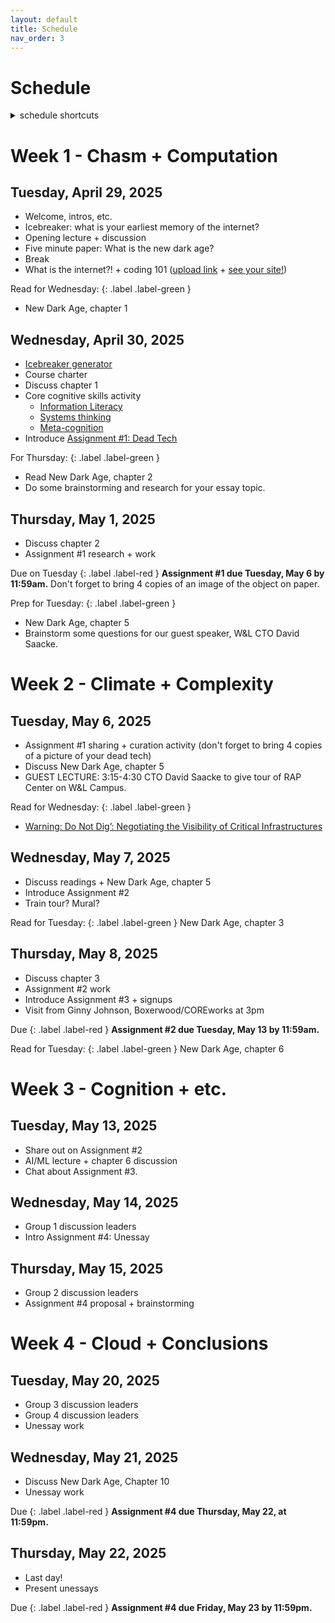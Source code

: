 ```yaml
---
layout: default
title: Schedule
nav_order: 3
---
```


# Schedule 

<details  markdown="block">
  <summary>
    schedule shortcuts
  </summary>
1. TOC
{:toc}
</details>


# Week 1 - Chasm + Computation

## Tuesday, April 29, 2025

* Welcome, intros, etc.
* Icebreaker: what is your earliest memory of the internet?
* Opening lecture + discussion
* Five minute paper: What is the new dark age? 
* Break 
* What is the internet?! + coding 101 ([upload link](https://wlu.app.box.com/f/096d822840794c3aafd4521c7550d622) + [see your site!](https://mackenziekbrooks.info/dci271/))

Read for Wednesday:
{: .label .label-green }
* New Dark Age, chapter 1

## Wednesday, April 30, 2025

* [Icebreaker generator](https://mackenziekbrooks.github.io/icebreaker-generator/)
* Course charter
* Discuss chapter 1
* Core cognitive skills activity
  * [Information Literacy](https://www.ala.org/acrl/standards/ilframework)
  * [Systems thinking](https://thesystemsthinker.com/wp-content/uploads/2016/03/Introduction-to-Systems-Thinking-IMS013Epk.pdf)
  * [Meta-cognition](https://www.cambridge.org/core/services/aop-cambridge-core/content/view/B670B062FF21016A7CFEB4EACB81D72C)
* Introduce [Assignment #1: Dead Tech](../../assignments/#assignment-1-dead-tech)

For Thursday:
{: .label .label-green }

* Read New Dark Age, chapter 2
* Do some brainstorming and research for your essay topic. 


## Thursday, May 1, 2025

* Discuss chapter 2
* Assignment #1 research + work

Due on Tuesday
{: .label .label-red } 
**Assignment #1 due Tuesday, May 6 by 11:59am.** Don't forget to bring 4 copies of an image of the object on paper. 

Prep for Tuesday:
{: .label .label-green }
* New Dark Age, chapter 5
* Brainstorm some questions for our guest speaker, W&L CTO David Saacke.

# Week 2 - Climate + Complexity

## Tuesday, May 6, 2025
* Assignment #1 sharing + curation activity (don't forget to bring 4 copies of a picture of your dead tech)
* Discuss New Dark Age, chapter 5
* GUEST LECTURE: 3:15-4:30 CTO David Saacke to give tour of RAP Center on W&L Campus. 

Read for Wednesday:
{: .label .label-green }
* [Warning: Do Not Dig’: Negotiating the Visibility of Critical Infrastructures](https://journals.sagepub.com/doi/10.1177/1470412911430465)

## Wednesday, May 7, 2025

* Discuss readings + New Dark Age, chapter 5
* Introduce Assignment #2
* Train tour? Mural? 

Read for Tuesday:
{: .label .label-green }
New Dark Age, chapter 3

## Thursday, May 8, 2025

* Discuss chapter 3
* Assignment #2 work 
* Introduce Assignment #3 + signups 
* Visit from Ginny Johnson, Boxerwood/COREworks at 3pm

Due
{: .label .label-red } 
**Assignment #2 due Tuesday, May 13 by 11:59am.**

Read for Tuesday:
{: .label .label-green }
New Dark Age, chapter 6

# Week 3 - Cognition + etc.

## Tuesday, May 13, 2025

* Share out on Assignment #2
* AI/ML lecture + chapter 6 discussion
* Chat about Assignment #3. 

## Wednesday, May 14, 2025

* Group 1 discussion leaders
* Intro Assignment #4: Unessay

## Thursday, May 15, 2025

* Group 2 discussion leaders
* Assignment #4 proposal + brainstorming

# Week 4 - Cloud + Conclusions

## Tuesday, May 20, 2025

* Group 3 discussion leaders 
* Group 4 discussion leaders
* Unessay work 

## Wednesday, May 21, 2025

* Discuss New Dark Age, Chapter 10 
* Unessay work 

Due
{: .label .label-red } 
**Assignment #4 due Thursday, May 22, at 11:59pm.**

## Thursday, May 22, 2025

* Last day!
* Present unessays 

Due
{: .label .label-red } 
**Assignment #4 due Friday, May 23 by 11:59pm.**





